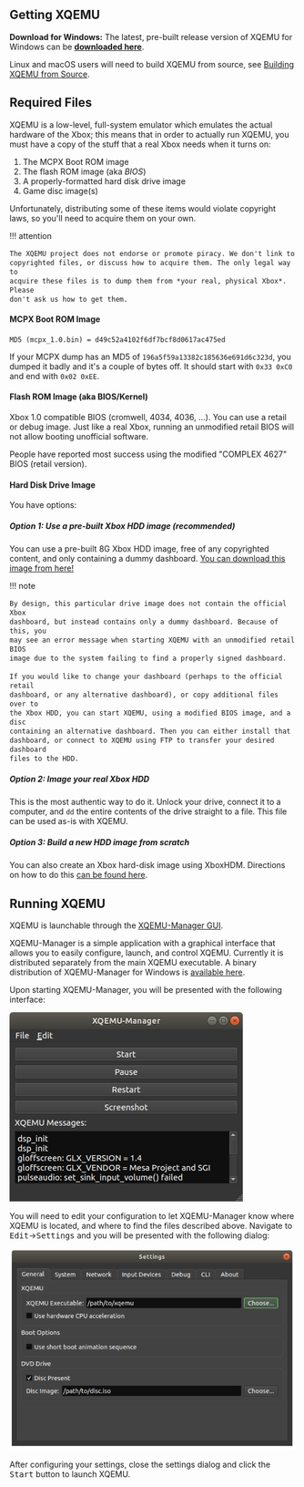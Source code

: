Getting XQEMU
-------------
**Download for Windows:** The latest, pre-built release version of XQEMU for Windows can be [**downloaded here**](https://ci.appveyor.com/api/projects/xqemu-bot/xqemu/artifacts/xqemu.zip?branch=master&job=Environment:%20MSYS2_ARCH=x86_64,%20MSYSTEM=MINGW64;%20Configuration:%20Release&pr=false).

Linux and macOS users will need to build XQEMU from source, see [Building XQEMU from Source](developers/building.md).

Required Files
--------------
XQEMU is a low-level, full-system emulator which emulates the actual hardware of
the Xbox; this means that in order to actually run XQEMU, you must have a copy
of the stuff that a real Xbox needs when it turns on:

1. The MCPX Boot ROM image
2. The flash ROM image (aka *BIOS*)
3. A properly-formatted hard disk drive image
4. Game disc image(s)

Unfortunately, distributing some of these items would violate copyright laws, so
you'll need to acquire them on your own.

!!! attention

    The XQEMU project does not endorse or promote piracy. We don't link to
    copyrighted files, or discuss how to acquire them. The only legal way to
    acquire these files is to dump them from *your real, physical Xbox*. Please
    don't ask us how to get them.

#### MCPX Boot ROM Image

    MD5 (mcpx_1.0.bin) = d49c52a4102f6df7bcf8d0617ac475ed

If your MCPX dump has an MD5 of `196a5f59a13382c185636e691d6c323d`, you dumped
it badly and it's a couple of bytes off. It should start with `0x33 0xC0` and end
with `0x02 0xEE`.

#### Flash ROM Image (aka BIOS/Kernel)

Xbox 1.0 compatible BIOS (cromwell, 4034, 4036, ...). You can use a retail
or debug image. Just like a real Xbox, running an unmodified retail BIOS will
not allow booting unofficial software.

People have reported most success using the modified "COMPLEX 4627" BIOS (retail version).

#### Hard Disk Drive Image

You have options:

##### Option 1: Use a pre-built Xbox HDD image (recommended)

You can use a pre-built 8G Xbox HDD image, free of any copyrighted content, and
only containing a dummy dashboard. [You can download this image from
here!](https://github.com/xqemu/xqemu-hdd-image/releases)

!!! note

    By design, this particular drive image does not contain the official Xbox
    dashboard, but instead contains only a dummy dashboard. Because of this, you
    may see an error message when starting XQEMU with an unmodified retail BIOS
    image due to the system failing to find a properly signed dashboard.

    If you would like to change your dashboard (perhaps to the official retail
    dashboard, or any alternative dashboard), or copy additional files over to
    the Xbox HDD, you can start XQEMU, using a modified BIOS image, and a disc
    containing an alternative dashboard. Then you can either install that
    dashboard, or connect to XQEMU using FTP to transfer your desired dashboard
    files to the HDD.

##### Option 2: Image your real Xbox HDD

This is the most authentic way to do it. Unlock your drive, connect it to a
computer, and `dd` the entire contents of the drive straight to a file. This
file can be used as-is with XQEMU.

##### Option 3: Build a new HDD image from scratch

You can also create an Xbox hard-disk image using XboxHDM. Directions on how
to do this [can be found here](https://github.com/xqemu/xqemu-hdd-image).

Running XQEMU
-------------

XQEMU is launchable through the [XQEMU-Manager GUI](https://github.com/xqemu/xqemu-manager).

XQEMU-Manager is a simple application with a graphical interface that allows you
to easily configure, launch, and control XQEMU. Currently it is distributed separately
from the main XQEMU executable. A binary distribution of XQEMU-Manager for Windows
is [available here](https://ci.appveyor.com/api/projects/xqemu-bot/xqemu-manager/artifacts/xqemu-manager.zip?branch=master&pr=false).

Upon starting XQEMU-Manager, you will be presented with the following interface:

![XQEMU-Manager Main Window](xqemu-manager-main.png)

You will need to edit your configuration to let XQEMU-Manager know where XQEMU
is located, and where to find the files described above. Navigate to
<kbd>Edit</kbd>&rarr;<kbd>Settings</kbd> and you will be presented with the
following dialog:

![XQEMU-Manager Settings Window](xqemu-manager-settings.png)

After configuring your settings, close the settings dialog and click the
<kbd>Start</kbd> button to launch XQEMU.
